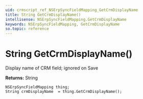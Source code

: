 ```yaml
---
uid: crmscript_ref_NSErpSyncFieldMapping_GetCrmDisplayName
title: String GetCrmDisplayName()
intellisense: NSErpSyncFieldMapping.GetCrmDisplayName
keywords: NSErpSyncFieldMapping, GetCrmDisplayName
so.topic: reference
---
```


# String GetCrmDisplayName()

Display name of CRM field; ignored on Save

**Returns:** String

```crmscript
NSErpSyncFieldMapping thing;
String crmDisplayName  = thing.GetCrmDisplayName();
```

